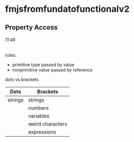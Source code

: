 # fmjsfromfundatofunctionalv2

## Property Access
###### 11:46
rules:
- primitive type passed by value
- nonprimitive value passed by reference

dots vs brackets  


|Dots|Brackets|
|--- | ---|
|strings | strings|
|| numbers|
||variables|
|| weird characters|
|| expressions|
